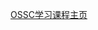 <!--
 * @Description: 
 * @Version: 2.0
 * @Autor: lxp
 * @Date: 2021-11-30 19:04:45
 * @LastEditors: lxp
 * @LastEditTime: 2021-11-30 19:04:46
-->

[OSSC学习课程主页](https://github.com/ossu/computer-science#introduction-to-programming)